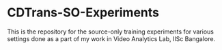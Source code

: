 # CDTrans-SO-Experiments
This is the repository for the source-only training experiments for various settings done as a part of my work in Video Analytics Lab, IISc Bangalore.
